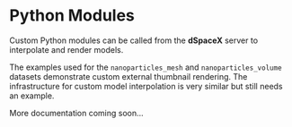 # Python Modules
Custom Python modules can be called from the **dSpaceX** server to interpolate
and render models.

The examples used for the `nanoparticles_mesh` and `nanoparticles_volume`
datasets demonstrate custom external thumbnail rendering. The infrastructure for
custom model interpolation is very similar but still needs an example.

More documentation coming soon...

